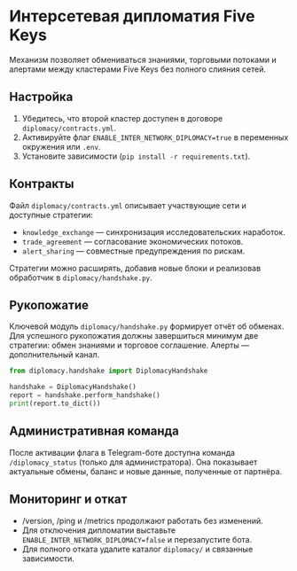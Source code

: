 # Интерсетевая дипломатия Five Keys

Механизм позволяет обмениваться знаниями, торговыми потоками и алертами между кластерами Five Keys без полного слияния сетей.

## Настройка

1. Убедитесь, что второй кластер доступен в договоре `diplomacy/contracts.yml`.
2. Активируйте флаг `ENABLE_INTER_NETWORK_DIPLOMACY=true` в переменных окружения или `.env`.
3. Установите зависимости (`pip install -r requirements.txt`).

## Контракты

Файл `diplomacy/contracts.yml` описывает участвующие сети и доступные стратегии:

- `knowledge_exchange` — синхронизация исследовательских наработок.
- `trade_agreement` — согласование экономических потоков.
- `alert_sharing` — совместные предупреждения по рискам.

Стратегии можно расширять, добавив новые блоки и реализовав обработчик в `diplomacy/handshake.py`.

## Рукопожатие

Ключевой модуль `diplomacy/handshake.py` формирует отчёт об обменах. Для успешного рукопожатия должны завершиться минимум две стратегии: обмен знаниями и торговое соглашение. Алерты — дополнительный канал.

```python
from diplomacy.handshake import DiplomacyHandshake

handshake = DiplomacyHandshake()
report = handshake.perform_handshake()
print(report.to_dict())
```

## Административная команда

После активации флага в Telegram-боте доступна команда `/diplomacy_status` (только для администратора). Она показывает актуальные обмены, баланс и новые данные, полученные от партнёра.

## Мониторинг и откат

- /version, /ping и /metrics продолжают работать без изменений.
- Для отключения дипломатии выставьте `ENABLE_INTER_NETWORK_DIPLOMACY=false` и перезапустите бота.
- Для полного отката удалите каталог `diplomacy/` и связанные зависимости.
